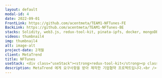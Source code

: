 ```yaml
---
layout: default
modal-id: 4
date: 2022-09-01
FrontLink: https://github.com/acentmeta/TEAM1-NFTunes-FE
BackLink: https://github.com/acentmeta/TEAM1-NFTunes-BE
stacks: Solidity, web3.js, redux-tool-kit, pinata-ipfs, docker, mongoDB, vercel
videos: thumbnail4
img: thumbnail4
alt: image-alt
project-date: 2개월
client: MetaTrend
title: NFTunes
useStack: <div class="useStack"><strong>redux-tool-kit</strong><p class="stackDesc">metaMask 계정정보를 Store 에 담아 페이지 전역으로 State 관리.</p><strong>docker</strong><p class="stackDesc">mongoDB, 블록체인 private-net 을 이미지로 제작해 개발단계에서 사용.</p><strong>vercel</strong><p class="stackDesc">AWS 대신 serverless Function 을 채택함으로서 Front 빌드/배포 속도향상.</p></div>
description: MetaTrend 에게 요구사항을 받아 제작한 기업협약 프로젝트입니다.<br />음원을 NFT 토큰으로 민팅해, 음원의 소유권을 토대로, 수수료가 적게되는 수익을 발생시키는 것이 주 목적인 프로젝트입니다.<br />음원 토큰의 민팅, 판매, 경매가 가능했고, 구독 여부에 따라, 음원의 재생이 가능하도록 만들었습니다. 
---
```

````````````````
